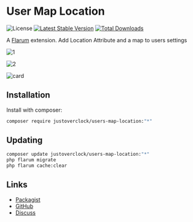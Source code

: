 # User Map Location

![License](https://img.shields.io/badge/license-MIT-blue.svg) [![Latest Stable Version](https://img.shields.io/packagist/v/justoverclock/users-map-location.svg)](https://packagist.org/packages/justoverclock/users-map-location) [![Total Downloads](https://img.shields.io/packagist/dt/justoverclock/users-map-location.svg)](https://packagist.org/packages/justoverclock/users-map-location)

A [Flarum](http://flarum.org) extension. Add Location Attribute and a map to users settings

![1](https://user-images.githubusercontent.com/79002016/152646681-bc487822-7185-47da-bce0-5c40e7191679.png)

![2](https://user-images.githubusercontent.com/79002016/152646683-91ff0657-1798-4c21-8018-e5cdbf88db29.png)

![card](https://user-images.githubusercontent.com/79002016/152646684-23f5c4b4-328e-48b1-953a-7cf789154ed6.png)


## Installation

Install with composer:

```sh
composer require justoverclock/users-map-location:"*"
```

## Updating

```sh
composer update justoverclock/users-map-location:"*"
php flarum migrate
php flarum cache:clear
```

## Links

- [Packagist](https://packagist.org/packages/justoverclock/users-map-location)
- [GitHub](https://github.com/justoverclock/users-map-location)
- [Discuss](https://discuss.flarum.org/d/PUT_DISCUSS_SLUG_HERE)
